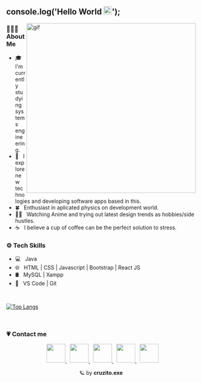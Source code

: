 ## console.log('Hello World <img src="https://media.tenor.com/nebZyl8oN7IAAAAj/wave-hello.gif" width="22"/>');

<img src="https://64.media.tumblr.com/d9ba01e37d6d828041b316d1ab716146/e45d5ed82ed0b527-6f/s640x960/7c3a61067f54e3bd7134b8f86494589cf60134be.gif" width="450" align="right" alt="gif"/>

### 👨🏻‍💻 About Me

- 🎓 &nbsp; I'm currently studying systems engineering.
- 🤔 &nbsp; I explore new technologies and developing software apps based in this.
- 🍀 &nbsp; Enthusiast in aplicated physics on development world.
- ✍🏻 &nbsp; Watching Anime and trying out latest design trends as hobbies/side hustles.
- ☕ &nbsp; I believe a cup of coffee can be the perfect solution to stress.

<h3> ⚙️ Tech Skills </h3>

- 💻 &nbsp; Java 
- 🌐 &nbsp; HTML | CSS | Javascript | Bootstrap | React JS
- 🛢 &nbsp; MySQL | Xampp
- 🔧 &nbsp; VS Code | Git

<br>

[![Top Langs](https://github-readme-stats.vercel.app/api/top-langs/?username=cruzito-exe&layout=compact&&title_color=FFFFFF&text_color=FFFFFF&bg_color=50,DC4496,05B0FF)](https://github.com/cruzito-exe/github-readme-stats)

</br>

<!--
<img align="center" src="https://github-readme-stats.vercel.app/api?username=cruzito-exe&include_all_commits=true&count_private=true&show_icons=true&line_height=20&title_color=FFFFFF&icon_color=FFFFFF&text_color=FFFFFF&bg_color=50,DC4496,05B0FF" alt="cruzito-exe's Github Stats"> -->

### 💗 Contact me

<p align="center">
&nbsp; <a href="https://twitter.com/cruzito_exe" target="_blank" rel="noopener noreferrer" title="My Twitter"> <img src="https://img.icons8.com/plasticine/100/000000/twitter.png" width="50"/> </a>  
&nbsp; <a href="https://www.instagram.com/cruzito.rar/" target="_blank" rel="noopener noreferrer" title="My Instagram"> <img src="https://img.icons8.com/plasticine/100/000000/instagram-new.png" width="50"/> </a>  
&nbsp; <a href="https://www.linkedin.com/in/cruzito-exe/" target="_blank" rel="noopener noreferrer" title="My LinkedIn"> <img src="https://img.icons8.com/plasticine/100/000000/linkedin.png" width="50"/> </a>
&nbsp; <a href="mailto:dcruzer92@gmail.com" target="_blank" rel="noopener noreferrer" title="My e-mail"> <img src="https://img.icons8.com/plasticine/100/000000/gmail.png" width="50"/> </a>
&nbsp; <a href="https://portfolio-cruzito-exe.vercel.app/" target="_blank" rel="noopener noreferrer" title="My portfolio"> <img src="https://img.icons8.com/plasticine/256/github.png" width="50"/> </a>
</p>

<p align="center"> 🪐 by <strong>cruzito.exe </strong> </p>
